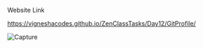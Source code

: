 Website Link

https://vigneshacodes.github.io/ZenClassTasks/Day12/GitProfile/

![Capture](https://github.com/vigneshacodes/ZenClassTasks/assets/134355192/cd3336ff-0c66-490f-be49-7b3f9becdd8e)
